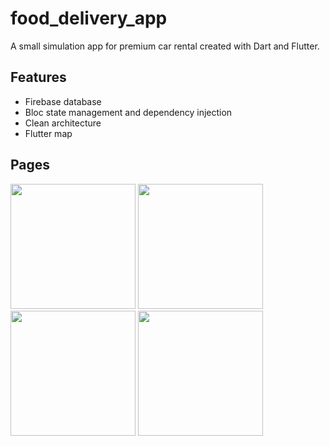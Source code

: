# food_delivery_app

A small simulation app for premium car rental created with Dart and Flutter.

## Features

-   Firebase database
-   Bloc state management and dependency injection
-   Clean architecture
-   Flutter map

## Pages

<img src="Simulator Screenshot - iPhone 15 Pro - 2024-07-20 at 19.32.36" width="200">
<img src="Simulator Screenshot - iPhone 15 Pro - 2024-07-20 at 19.32.46" width="200">
<img src="Simulator Screenshot - iPhone 15 Pro - 2024-07-20 at 19.32.57" width="200">
<img src="Simulator Screenshot - iPhone 15 Pro - 2024-07-20 at 19.33.07" width="200">
